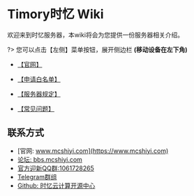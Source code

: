 
# Timory时忆 Wiki

欢迎来到时忆服务器，本wiki将会为您提供一份服务器相关介绍。  

?> 您可以点击【左侧】菜单按钮，展开侧边栏 **(移动设备在左下角)**

- [【官网】](https://www.mcshiyi.com/) 

- [【申请白名单】](/zh-cn/join/whitelist.md) 

- [【服务器规定】](/zh-cn/join/rules.md)

- [【常见问题】](/zh-cn/guide/faq.md)   

## 联系方式
- [官网: www.mcshiyi.com](https://www.mcshiyi.com)
- [论坛: bbs.mcshiyi.com](https://bbs.mcshiyi.com)
- [官方迎新QQ群:1061728265](https://jq.qq.com/?_wv=1027&k=5BSu3sX)
- [Telegram群组](https://t.me/joinchat/IdDH-Egtujuf1UzuCWznJw)
- [Github: 时忆云计算开源中心](https://github.com/TimoryGroup)

